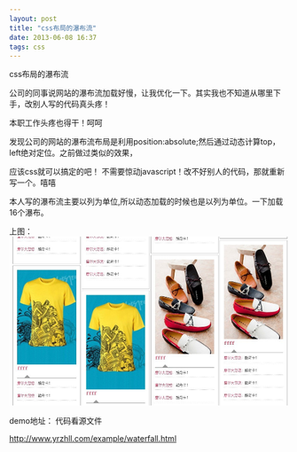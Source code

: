 ```yaml
---
layout: post
title: "css布局的瀑布流"
date: 2013-06-08 16:37
tags: css
---
```


 css布局的瀑布流
   
   公司的同事说网站的瀑布流加载好慢，让我优化一下。其实我也不知道从哪里下手，改别人写的代码真头疼！
   
   本职工作头疼也得干！呵呵
   
   发现公司的网站的瀑布流布局是利用position:absolute;然后通过动态计算top，left绝对定位。之前做过类似的效果，
   
   应该css就可以搞定的吧！ 不需要惊动javascript！改不好别人的代码，那就重新写一个。嘻嘻
   
   本人写的瀑布流主要以<span class="stress">列</span>为单位,所以动态加载的时候也是以列为单位。一下加载16个瀑布。
   
   <!-- more -->
   
   上图：
   ![Crepe](/images/blog/waterfall.jpg)
   
   demo地址： 代码看源文件

   <a href="http://www.yrzhll.com/example/waterfall.html" target="_blank">http://www.yrzhll.com/example/waterfall.html</a>